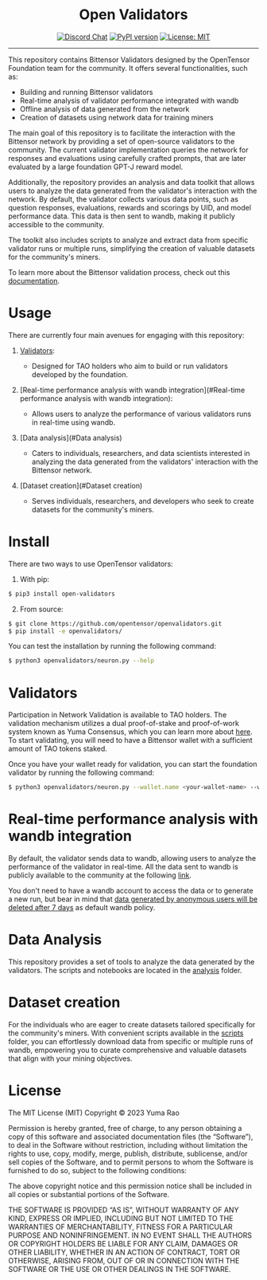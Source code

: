 <div align="center">

# **Open Validators** <!-- omit in toc -->
[![Discord Chat](https://img.shields.io/discord/308323056592486420.svg)](https://discord.gg/bittensor)
[![PyPI version](https://badge.fury.io/py/test-openvalidators.svg)](https://badge.fury.io/py/test-openvalidators)
[![License: MIT](https://img.shields.io/badge/License-MIT-yellow.svg)](https://opensource.org/licenses/MIT) 

---

</div>


This repository contains Bittensor Validators designed by the OpenTensor Foundation team for the community.
It offers several functionalities, such as:

- Building and running Bittensor validators
- Real-time analysis of validator performance integrated with wandb
- Offline analysis of data generated from the network
- Creation of datasets using network data for training miners 

The main goal of this repository is to facilitate the interaction with the Bittensor network by providing a set of
open-source validators to the community. The current validator implementation queries the network for responses and 
evaluations using carefully crafted prompts, that are later evaluated by a large foundation GPT-J reward model.

Additionally, the repository provides an analysis and data toolkit that allows users to analyze the data generated from
the validator's interaction with the network. By default, the validator collects various data points, such as question 
responses, evaluations, rewards and scorings by UID, and model performance data. This data is then sent to wandb, 
making it publicly accessible to the community.

The toolkit also includes scripts to analyze and extract data from specific validator runs or multiple runs, simplifying
the creation of valuable datasets for the community's miners.

To learn more about the Bittensor validation process, check out this [documentation](https://tensor-wiki.vercel.app/validating/validating).

# Usage
There are currently four main avenues for engaging with this repository:

1. [Validators](#Validators):
   - Designed for TAO holders who aim to build or run validators developed by the foundation.

2. [Real-time performance analysis with wandb integration](#Real-time performance analysis with wandb integration):
   - Allows users to analyze the performance of various validators runs in real-time using wandb.

3. [Data analysis](#Data analysis)
   - Caters to individuals, researchers, and data scientists interested in analyzing the data generated from the
validators' interaction with the Bittensor network.

4. [Dataset creation](#Dataset creation)
   - Serves individuals, researchers, and developers who seek to create datasets for the community's miners.

# Install
There are two ways to use OpenTensor validators:

1. With pip:
```bash
$ pip3 install open-validators
```

2. From source:
```bash
$ git clone https://github.com/opentensor/openvalidators.git
$ pip install -e openvalidators/
```

You can test the installation by running the following command:
```bash
$ python3 openvalidators/neuron.py --help
```

# Validators
Participation in Network Validation is available to TAO holders. The validation mechanism utilizes a dual
proof-of-stake and proof-of-work system known as Yuma Consensus, which you can learn more about
[here](https://tensor-wiki.vercel.app/validating/validating). To start validating, you will need to have a 
Bittensor wallet with a sufficient amount of TAO tokens staked.

Once you have your wallet ready for validation, you can start the foundation validator by running the following command:
```bash
$ python3 openvalidators/neuron.py --wallet.name <your-wallet-name> --wallet.hotkey <your-wallet-hot-key>
```

# Real-time performance analysis with wandb integration
By default, the validator sends data to wandb, allowing users to analyze the performance of the validator in real-time.
All the data sent to wandb is publicly available to the community at the following [link](https://wandb.ai/opentensor-dev/opentensor-validator).

You don't need to have a wandb account to access the data or to generate a new run,
but bear in mind that
[data generated by anonymous users will be deleted after 7 days](https://docs.wandb.ai/guides/app/features/anon#:~:text=If%20there's%20no%20account%2C%20we,be%20available%20for%207%20days)
as default wandb policy.

# Data Analysis
This repository provides a set of tools to analyze the data generated by the validators. 
The scripts and notebooks are located in the [analysis](./analysis) folder.

# Dataset creation
For the individuals who are eager to create datasets tailored specifically for the community's miners.
With convenient scripts available in the [scripts](./scripts) folder, you can effortlessly download data from specific or multiple runs 
of wandb, empowering you to curate comprehensive and valuable datasets that align with your mining objectives.

# License

The MIT License (MIT) Copyright © 2023 Yuma Rao

Permission is hereby granted, free of charge, to any person obtaining a copy of this software and associated 
documentation files (the “Software”), to deal in the Software without restriction, including without limitation the
rights to use, copy, modify, merge, publish, distribute, sublicense, and/or sell copies of the Software, and to permit 
persons to whom the Software is furnished to do so, subject to the following conditions:

The above copyright notice and this permission notice shall be included in all copies or substantial portions of the Software.

THE SOFTWARE IS PROVIDED “AS IS”, WITHOUT WARRANTY OF ANY KIND, EXPRESS OR IMPLIED, INCLUDING BUT NOT LIMITED TO THE 
WARRANTIES OF MERCHANTABILITY, FITNESS FOR A PARTICULAR PURPOSE AND NONINFRINGEMENT. IN NO EVENT SHALL THE AUTHORS OR 
COPYRIGHT HOLDERS BE LIABLE FOR ANY CLAIM, DAMAGES OR OTHER LIABILITY, WHETHER IN AN ACTION OF CONTRACT, TORT OR OTHERWISE,
ARISING FROM, OUT OF OR IN CONNECTION WITH THE SOFTWARE OR THE USE OR OTHER DEALINGS IN THE SOFTWARE.